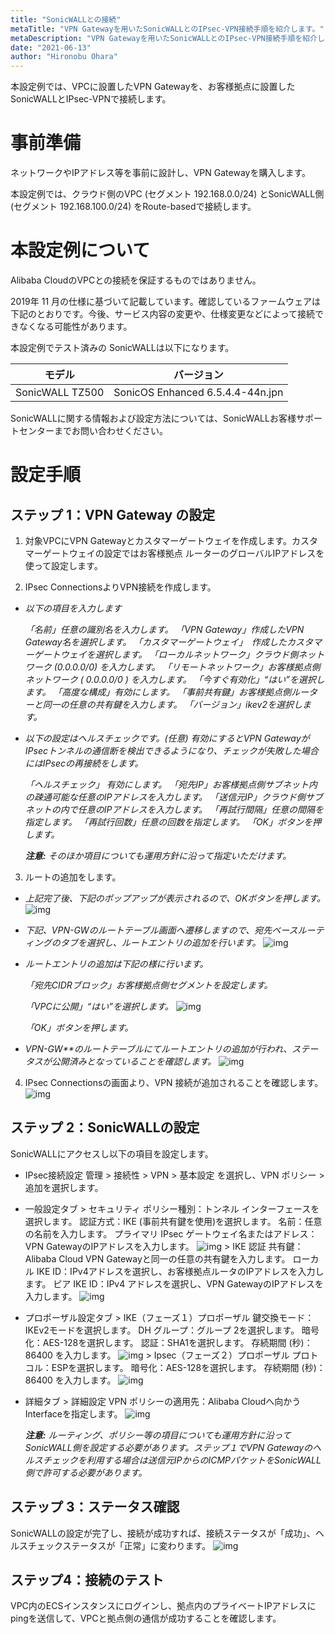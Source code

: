 ```yaml
---
title: "SonicWALLとの接続"
metaTitle: "VPN Gatewayを用いたSonicWALLとのIPsec-VPN接続手順を紹介します。"
metaDescription: "VPN Gatewayを用いたSonicWALLとのIPsec-VPN接続手順を紹介します。"
date: "2021-06-13"
author: "Hironobu Ohara"
---
```




<!-- descriptionがコンテンツの前に表示されます -->

<!-- コンテンツを書くときはこの下に記載ください -->



本設定例では、VPCに設置したVPN Gatewayを、お客様拠点に設置したSonicWALLとIPsec-VPNで接続します。

# 事前準備

ネットワークやIPアドレス等を事前に設計し、VPN Gatewayを購入します。

本設定例では、クラウド側のVPC (セグメント 192.168.0.0/24) とSonicWALL側 (セグメント 192.168.100.0/24) をRoute-basedで接続します。

# 本設定例について

Alibaba CloudのVPCとの接続を保証するものではありません。

2019年 11 月の仕様に基づいて記載しています。確認しているファームウェアは下記のとおりです。今後、サービス内容の変更や、仕様変更などによって接続できなくなる可能性があります。

本設定例でテスト済みの SonicWALLは以下になります。

| **モデル**      | **バージョン**                    |
| --------------- | --------------------------------- |
| SonicWALL TZ500 | SonicOS Enhanced  6.5.4.4-44n.jpn |

SonicWALLに関する情報および設定方法については、SonicWALLお客様サポートセンターまでお問い合わせください。

# 設定手順

## ステップ 1：VPN Gateway の設定

1. 対象VPCにVPN Gatewayとカスタマーゲートウェイを作成します。カスタマーゲートウェイの設定ではお客様拠点 ルーターのグローバルIPアドレスを使って設定します。

2. IPsec ConnectionsよりVPN接続を作成します。

- *以下の項目を入力します*

  *「名前」任意の識別名を入力します。*
  *「VPN Gateway」作成したVPN Gateway名を選択します。*
  *「カスタマーゲートウェイ」　作成したカスタマーゲートウェイを選択します。*
  *「ローカルネットワーク」クラウド側ネットワーク (0.0.0.0/0) を入力します。*
  *「リモートネットワーク」お客様拠点側ネットワーク ( 0.0.0.0/0 ) を入力します。*
  *「今すぐ有効化」“はい”を選択します。*
  *「高度な構成」有効にします。*
  *「事前共有鍵」お客様拠点側ルーターと同一の任意の共有鍵を入力します。*
  *「バージョン」ikev2を選択します。*

- *以下の設定はヘルスチェックです。(任意)*
  *有効にするとVPN GatewayがIPsecトンネルの通信断を検出できるようになり、チェックが失敗した場合にはIPsecの再接続をします。*

  *「ヘルスチェック」 有効にします。*
  *「宛先IP」お客様拠点側サブネット内の疎通可能な任意のIPアドレスを入力します。*
  *「送信元IP」クラウド側サブネットの内で任意のIPアドレスを入力します。*
  *「再試行間隔」任意の間隔を指定します。*
  *「再試行回数」任意の回数を指定します。*
  *「OK」ボタンを押します。*

  ***注意:*** *そのほか項目についても運用方針に沿って指定いただけます。*

3. ルートの追加をします。

- *上記完了後、下記のポップアップが表示されるので、OKボタンを押します。*
  ![img](https://raw.githubusercontent.com/ohiro18/ts.dev/master/content/network-connect-case/images/cm-001.png)

- *下記、VPN-GWのルートテーブル画面へ遷移しますので、宛先ベースルーティングのタブを選択し、ルートエントリの追加を行います。*
  ![img](https://raw.githubusercontent.com/ohiro18/ts.dev/master/content/network-connect-case/images/cm-002.png)

- *ルートエントリの追加は下記の様に行います。*

  *「宛先CIDRブロック」お客様拠点側セグメントを設定します。*

  *「VPCに公開」“はい”を選択します。*
  ![img](https://raw.githubusercontent.com/ohiro18/ts.dev/master/content/network-connect-case/images/cm-003.png)

  *「OK」ボタンを押します。*

- *VPN-GW**のルートテーブルにてルートエントリの追加が行われ、ステータスが公開済みとなっていることを確認します。*
  ![img](https://raw.githubusercontent.com/ohiro18/ts.dev/master/content/network-connect-case/images/cm-004.png)

4. IPsec Connectionsの画面より、VPN 接続が追加されることを確認します。
    ![img](https://raw.githubusercontent.com/ohiro18/ts.dev/master/content/network-connect-case/images/cm-005.png)

## ステップ 2：SonicWALLの設定

SonicWALLにアクセスし以下の項目を設定します。

- IPsec接続設定
管理 > 接続性 > VPN > 基本設定 を選択し、VPN ポリシー > 追加を選択します。

- 一般設定タブ
\> セキュリティ
ポリシー種別：トンネル インターフェースを選択します。
認証方式：IKE (事前共有鍵を使用)を選択します。
名前：任意の名前を入力します。
プライマリ IPsec ゲートウェイ名またはアドレス：VPN GatewayのIPアドレスを入力します。
  ![img](https://raw.githubusercontent.com/ohiro18/ts.dev/master/content/network-connect-case/images/sw-001.png)
\> IKE 認証
共有鍵：Alibaba Cloud VPN Gatewayと同一の任意の共有鍵を入力します。
ローカル IKE ID：IPv4アドレスを選択し、お客様拠点ルータのIPアドレスを入力します。
ピア IKE ID：IPv4 アドレスを選択し、VPN GatewayのIPアドレスを入力します。
  ![img](https://raw.githubusercontent.com/ohiro18/ts.dev/master/content/network-connect-case/images/sw-002.png)

- プロポーザル設定タブ
\> IKE（フェーズ１）プロポーザル
鍵交換モード：IKEv2モードを選択します。
DH グループ：グループ 2を選択します。
暗号化：AES-128を選択します。
認証：SHA1を選択します。
存続期間 (秒)：86400 を入力します。
  ![img](https://raw.githubusercontent.com/ohiro18/ts.dev/master/content/network-connect-case/images/sw-003.png)
\> Ipsec（フェーズ２）プロポーザル
プロトコル：ESPを選択します。
暗号化：AES-128を選択します。
存続期間 (秒)：86400 を入力します。
  ![img](https://raw.githubusercontent.com/ohiro18/ts.dev/master/content/network-connect-case/images/sw-004.png)

- 詳細タブ
\> 詳細設定
VPN ポリシーの適用先：Alibaba Cloudへ向かうInterfaceを指定します。
  ![img](https://raw.githubusercontent.com/ohiro18/ts.dev/master/content/network-connect-case/images/sw-005.png)

  ***注意:*** *ルーティング、ポリシー等の項目についても運用方針に沿ってSonicWALL側を設定する必要があります。ステップ１でVPN Gatewayのヘルスチェックを利用する場合は送信元IPからのICMPパケットをSonicWALL側で許可する必要があります。*

## ステップ 3：ステータス確認

SonicWALLの設定が完了し、接続が成功すれば、接続ステータスが「成功」、ヘルスチェックステータスが「正常」に変わります。
  ![img](https://raw.githubusercontent.com/ohiro18/ts.dev/master/content/network-connect-case/images/cm-006.png)

## ステップ4：接続のテスト

VPC内のECSインスタンスにログインし、拠点内のプライベートIPアドレスにpingを送信して、VPCと拠点側の通信が成功することを確認します。

